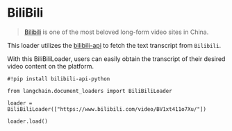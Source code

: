 BiliBili
========

> [Bilibili](https://www.bilibili.tv/) is one of the most beloved long-form video sites in China.

This loader utilizes the [bilibili-api](https://github.com/MoyuScript/bilibili-api) to fetch the text transcript from `Bilibili`.

With this BiliBiliLoader, users can easily obtain the transcript of their desired video content on the platform.

    #!pip install bilibili-api-python

    from langchain.document_loaders import BiliBiliLoader

    loader = BiliBiliLoader(["https://www.bilibili.com/video/BV1xt411o7Xu/"])

    loader.load()